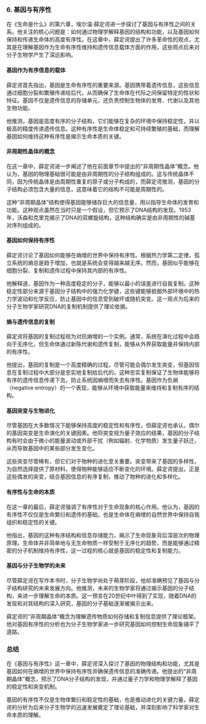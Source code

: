 ### 6. **基因与有序性**

在《生命是什么》的第六章，埃尔温·薛定谔进一步探讨了基因与有序性之间的关系。他关注的核心问题是：如何通过物理学解释基因的结构和功能，以及基因如何保持和传递生命体的高度有序性。在这章中，薛定谔提出了许多革命性的观点，尤其是在理解基因作为生命有序性维持和遗传信息载体方面的作用，这些观点后来对分子生物学产生了深远影响。

#### **基因作为有序信息的载体**

薛定谔首先指出，基因是生命有序性的重要来源。基因携带着遗传信息，这些信息通过细胞分裂和繁殖传递给后代，从而确保了生命体在代际之间保留特定的性状和特征。基因不仅是遗传信息的存储单元，还负责控制生物体的发育、代谢以及其他生物功能。

他推测，基因是高度有序的分子结构，它们能够在复杂的环境中保持稳定性，并以极高的精度传递遗传信息。这种有序性是生命体稳定和可持续繁殖的基础，而理解基因如何维持这种有序性是揭示生命本质的关键。

#### **非周期性晶体的概念**

在这一章中，薛定谔进一步阐述了他在前面章节中提出的“非周期性晶体”概念。他认为，基因的物理基础很可能是由非周期性的分子结构组成的。这与传统晶体不同，因为传统晶体是由周期性重复的原子或分子构成的，而薛定谔推测，基因的分子结构必须包含大量的信息，这意味着它的结构不可能是周期性的。

这种“非周期晶体”结构使得基因能够储存巨大的信息量，用以指导生命体的发育和功能。这种观点虽然在当时只是一个假设，但它预示了DNA结构的发现。1953年，沃森和克里克揭示了DNA的双螺旋结构，这种结构确实是由非周期性的碱基对序列组成的。

#### **基因如何保持有序性**

薛定谔讨论了基因如何能够在熵增的世界中保持有序性。根据热力学第二定律，孤立系统的熵总是趋于增加，也就是系统会变得越来越无序。然而，基因似乎能够在细胞分裂、复制和遗传过程中保持其内部的有序性。

他解释道，基因作为一种高度稳定的分子，能够以最小的误差进行自我复制。这种稳定性部分来源于基因分子结构中的强力化学键，这些键能够抵御外部环境中的热力学波动和化学反应，防止基因中的信息受到破坏或随机突变。这一观点为后来的分子生物学家研究DNA的复制机制提供了理论依据。

#### **熵与遗传信息的复制**

薛定谔将基因的复制过程视为对抗熵增的一个实例。通常，系统在演化过程中会趋向于无序化，但生命体通过新陈代谢和遗传复制，能够从外界获取能量并保持内部的有序性。

他提出，基因的复制是一个高度精确的过程，尽管可能会偶尔发生突变，但基因信息在复制过程中大部分是忠实地复制给后代的。这种忠实复制保证了生物体能够将有序的遗传信息传递下去，防止系统因熵增而失去有序性。基因作为负熵（negative entropy）的一个表现，能够从环境中获取能量来维持和复制有序的结构。

#### **基因突变与生物进化**

尽管基因在大多数情况下能够保持高度的稳定性和有序性，但薛定谔也承认，偶尔的基因突变是生命演化的关键因素。他将突变视为量子效应的结果，基因的分子结构有时会由于微小的能量波动或外部干扰（例如辐射、化学物质）发生量子跃迁，从而导致基因中的某些部分发生变化。

这些突变尽管稀有，但它们对于物种的进化至关重要。突变带来了基因的多样性，为自然选择提供了原材料，使得物种能够适应不断变化的环境。薛定谔提出，正是这些偶发的突变，结合基因信息的有序复制，推动了物种的进化和多样化。

#### **有序性与生命的本质**

在这一章的最后，薛定谔强调了有序性对于生命现象的核心作用。他认为，基因的有序性不仅仅是生命繁衍和遗传的基础，也是生命体在熵增的自然世界中保持自我组织和稳定性的关键。

他指出，基因的这种有序结构和信息存储能力，揭示了生命现象背后深层次的物理原理。生命体并非简单地与无生命物质一样受制于无序化的趋势，而是能够通过精密的分子机制维持有序性，这一过程的核心就是基因的稳定性和复制能力。

#### **基因与分子生物学的未来**

尽管薛定谔在写作本书时，分子生物学尚处于萌芽阶段，他却准确预见了基因与分子结构研究的未来发展方向。他推测，未来的生物学家将通过揭示基因的分子结构，来进一步理解生命的本质。这一预言在20世纪中叶得到了实现，随着DNA的发现和对其结构的深入研究，基因的分子基础逐渐被揭示出来。

薛定谔的“非周期晶体”概念为理解遗传物质如何存储和复制信息提供了理论框架。他对基因有序性的分析也为分子生物学家进一步研究基因如何控制生命现象铺平了道路。

### **总结**

在《基因与有序性》这一章中，薛定谔深入探讨了基因的物理结构和功能，尤其是基因如何在熵增的世界中保持有序性并确保遗传信息的准确传递。他提出的“非周期晶体”概念，预示了DNA分子结构的发现，并通过量子力学和物理学解释了基因的稳定性和突变机制。

基因的有序性不仅是生物体繁衍和稳定性的基础，也是推动进化的关键力量。薛定谔的分析为后来分子生物学的迅速发展奠定了理论基础，并深刻影响了科学家对生命本质的理解。